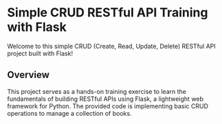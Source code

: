 # Simple CRUD RESTful API Training with Flask
Welcome to this simple CRUD (Create, Read, Update, Delete) RESTful API project built with Flask!
## Overview
This project serves as a hands-on training exercise to learn the fundamentals of building RESTful APIs using Flask, a lightweight web framework for Python.
The provided code is implementing basic CRUD operations to manage a collection of books.
